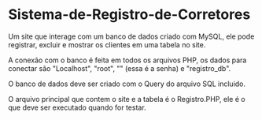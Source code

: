 # Sistema-de-Registro-de-Corretores
Um site que interage com um banco de dados criado com MySQL, ele pode registrar, excluir e mostrar os clientes em uma tabela no site.

A conexão com o banco é feita em todos os arquivos PHP, os dados para conectar são "Localhost", "root", "" (essa é a senha) e "registro_db".

O banco de dados deve ser criado com o Query do arquivo SQL incluido.

O arquivo principal que contem o site e a tabela é o Registro.PHP, ele é o que deve ser executado quando for testar.
